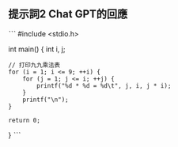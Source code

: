 ## 提示詞2 Chat GPT的回應

ˋˋˋ
#include <stdio.h>

int main() {
    int i, j;
    
    // 打印九九乘法表
    for (i = 1; i <= 9; ++i) {
        for (j = 1; j <= i; ++j) {
            printf("%d * %d = %d\t", j, i, j * i);
        }
        printf("\n");
    }
    
    return 0;
}
ˋˋˋ
